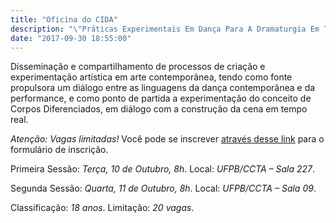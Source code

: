 ```yaml
---
title: "Oficina do CIDA"
description: "\"Práticas Experimentais Em Dança Para A Dramaturgia Em Tempo\", do CIDA – RN"
date: "2017-09-30 18:55:00"
---
```


Disseminação e compartilhamento de processos de criação e experimentação artística em arte contemporânea, tendo como fonte propulsora um diálogo entre as linguagens da dança contemporânea e da performance, e como ponto de partida a experimentação do conceito de Corpos Diferenciados, em diálogo com a construção da cena em tempo real.


*Atenção: Vagas limitadas!* Você pode se inscrever [através desse link](https://docs.google.com/forms/d/e/1FAIpQLScbT019azyNxbmGJuQvzJjl6tw8951qM-1eXDYpiKNf15RiCw/viewform) para o formulário de inscrição.

Primeira Sessão: *Terça, 10 de Outubro, 8h*.
Local: *UFPB/CCTA – Sala 227*.

Segunda Sessão: *Quarta, 11 de Outubro, 8h*.
Local: *UFPB/CCTA – Sala 09*.

Classificação: *18 anos*.
Limitação: *20 vagas*.
